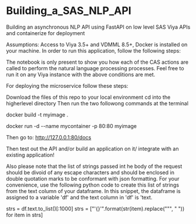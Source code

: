 # Building_a_SAS_NLP_API
Building an asynchronous NLP API using FastAPI on low level SAS Viya APIs and containerize for deployment

Assumptions: Access to Viya 3.5+ and VDMML 8.5+, Docker is installed on your machine. In order to run this application, follow the following steps:

The notebook is only present to show you how each of the CAS actions are called to perform the natural language processing processes. Feel free to run it on any Viya instance with the above conditions are met.

For deploying the microservice follow these steps:

Download the files of this repo to your local environment
cd into the higherlevel directory 
Then run the two followong commands at the terminal 

docker build -t myimage .        

docker run -d --name mycontainer -p 80:80 myimage

Then go to:
http://127.0.0.1:80/docs

Then test out the API and/or build an application on it/ integrate with an existing application!

Also please note that the list of strings passed int he body of the request should be divoid of any escape characters and should be enclosed in double quotation marks to be conformant with json formatting. For your convenience, use the following python code to create this list of strings from the text column of your dataframe. In this snippet, the dataframe is assigned to a variable 'df' and the text column in 'df' is 'text.

strs = df.text.to_list()[:1000]
strs = ["'{}'".format(str(item).replace("\"", " ")) for item in strs]
